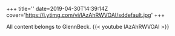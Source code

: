 +++
title=''
date=2019-04-30T14:39:14Z
cover='https://i.ytimg.com/vi/lAzAhRWVOAI/sddefault.jpg'
+++

All content belongs to GlennBeck.
{{< youtube lAzAhRWVOAI >}}
